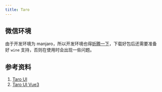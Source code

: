 ```yaml
---
title: Taro
---
```


## 微信环境

由于开发环境为 manjaro，所以开发环境也得[折腾一下](https://github.com/dragonation/wechat-devtools)，下载好包后还需要准备好 `wine` 支持，否则在使用时会出现一些问题。



## 参考资料

1. [Taro UI](https://taro-ui.jd.com/#/)
2. [Taro UI Vue3](https://b2nil.github.io/taro-ui-vue3/)